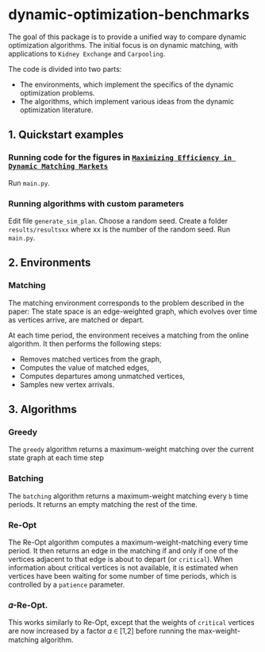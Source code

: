 # dynamic-optimization-benchmarks

The goal of this package is to provide a unified way to compare dynamic optimization algorithms. The initial focus is on dynamic matching, with applications to ``Kidney Exchange`` and ``Carpooling``.

The code is divided into two parts:
- The environments, which implement the specifics of the dynamic optimization problems.
- The algorithms, which implement various ideas from the dynamic optimization literature.

## 1. Quickstart examples

### Running code for the figures in [``Maximizing Efficiency in Dynamic Matching Markets``](https://arxiv.org/abs/1803.01285)
Run ``main.py``.

### Running algorithms with custom parameters
Edit file ``generate_sim_plan``.
Choose a random seed.
Create a folder ``results/resultsxx`` where xx is the number of the random seed.
Run ``main.py``.

## 2. Environments

### Matching
The matching environment corresponds to the problem described in the paper:
The state space is an edge-weighted graph, which evolves over time as vertices
arrive, are matched or depart.

At each time period, the environment receives a matching from the online algorithm.
It then performs the following steps:
 - Removes matched vertices from the graph,
 - Computes the value of matched edges,
 - Computes departures among unmatched vertices,
 - Samples new vertex arrivals.

## 3. Algorithms

### Greedy
The ``greedy`` algorithm returns a maximum-weight matching over the current state
graph at each time step

### Batching
The ``batching`` algorithm returns a maximum-weight matching every ``b`` time periods.
It returns an empty matching the rest of the time.

### Re-Opt
The Re-Opt algorithm computes a maximum-weight-matching every time period.
It then returns an edge in the matching if and only if one of the vertices adjacent
to that edge is about to depart (or ``critical``).
When information about critical vertices is not available, it is estimated when
vertices have been waiting for some number of time periods, which is controlled
by a ``patience`` parameter.

### 𝛼-Re-Opt.
This works similarly to Re-Opt, except that the weights of ``critical`` vertices are now increased by a factor 𝛼 ∈ [1,2] before running the max-weight-matching algorithm.

